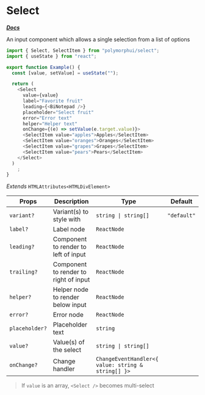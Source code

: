 # Select

[**_Docs_**](../README.md)

An input component which allows a single selection from a list of options

```typescript jsx
import { Select, SelectItem } from "polymorphui/select";
import { useState } from "react";

export function Example() {
  const [value, setValue] = useState("");

  return (
    <Select
      value={value}
      label="Favorite fruit"
      leading={<BiNotepad />}
      placeholder="Select fruit"
      error="Error text"
      helper="Helper text"
      onChange={(e) => setValue(e.target.value)}>
      <SelectItem value="apples">Apples</SelectItem>
      <SelectItem value="oranges">Oranges</SelectItem>
      <SelectItem value="grapes">Grapes</SelectItem>
      <SelectItem value="pears">Pears</SelectItem>
    </Select>
  )
    ;
}
```

_Extends_ `HTMLAttributes<HTMLDivElement>`

| Props          | Description                           | Type                                               | Default     |
|----------------|---------------------------------------|----------------------------------------------------|-------------|
| `variant?`     | Variant(s) to style with              | `string \| string[]`                               | `"default"` |
| `label?`       | Label node                            | `ReactNode`                                        |             |
| `leading?`     | Component to render to left of input  | `ReactNode`                                        |             |
| `trailing?`    | Component to render to right of input | `ReactNode`                                        |             |
| `helper?`      | Helper node to render below input     | `ReactNode`                                        |             |
| `error?`       | Error node                            | `ReactNode`                                        |             |
| `placeholder?` | Placeholder text                      | `string`                                           |             |
| `value?`       | Value(s) of the select                | `string \| string[]`                               |             |
| `onChange?`    | Change handler                        | `ChangeEventHandler<{ value: string & string[] }>` |             |

> If `value` is an array, `<Select />` becomes multi-select

